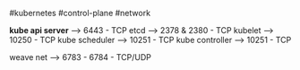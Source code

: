 #kubernetes #control-plane #network 

**kube api server** --> 6443 - TCP
etcd                   --> 2378 & 2380 - TCP
kubelet              --> 10250 - TCP
kube scheduler  --> 10251 - TCP
kube controller  --> 10251 - TCP


weave net  --> 6783 - 6784 - TCP/UDP

